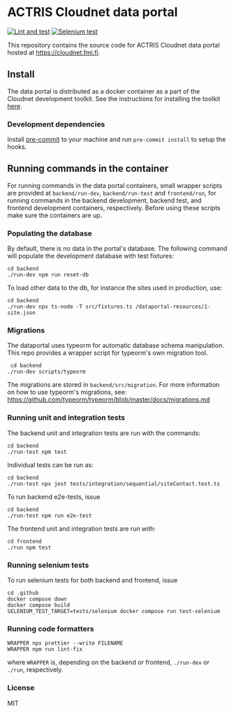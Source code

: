 # ACTRIS Cloudnet data portal

[![Lint and test](https://github.com/actris-cloudnet/dataportal/actions/workflows/test.yml/badge.svg)](https://github.com/actris-cloudnet/dataportal/actions/workflows/test.yml)
[![Selenium test](https://github.com/actris-cloudnet/dataportal/actions/workflows/selenium.yml/badge.svg)](https://github.com/actris-cloudnet/dataportal/actions/workflows/selenium.yml)

This repository contains the source code for ACTRIS Cloudnet data portal hosted at https://cloudnet.fmi.fi.

## Install

The data portal is distributed as a docker container as a part of the Cloudnet development toolkit.
See the instructions for installing the toolkit [here](https://github.com/actris-cloudnet/dev-toolkit/).

### Development dependencies

Install [pre-commit](https://pre-commit.com/#install) to your machine and run `pre-commit install` to setup the hooks.

## Running commands in the container

For running commands in the data portal containers, small wrapper scripts are provided at `backend/run-dev`, `backend/run-test` and `frontend/run`,
for running commands in the backend development, backend test, and frontend development containers, respectively.
Before using these scripts make sure the containers are up.

### Populating the database

By default, there is no data in the portal's database. The following command will populate the development
database with test fixtures:

    cd backend
    ./run-dev npm run reset-db
    
To load other data to the db, for instance the sites used in production, use:
    
    cd backend
    ./run-dev npx ts-node -T src/fixtures.ts /dataportal-resources/1-site.json

### Migrations

The dataportal uses typeorm for automatic database schema manipulation. This repo provides a wrapper script for typeorm's own migration tool.

     cd backend
    ./run-dev scripts/typeorm

The migrations are stored in `backend/src/migration`. For more information on how to use typeorm's migrations, see: https://github.com/typeorm/typeorm/blob/master/docs/migrations.md

### Running unit and integration tests

The backend unit and integration tests are run with the commands:

    cd backend
    ./run-test npm test

Individual tests can be run as:

    cd backend
    ./run-test npx jest tests/integration/sequential/siteContact.test.ts

To run backend e2e-tests, issue

    cd backend
    ./run-test npm run e2e-test

The frontend unit and integration tests are run with:

    cd frontend
    ./run npm test

### Running selenium tests

To run selenium tests for both backend and frontend, issue

    cd .github
    docker compose down
    docker compose build
    SELENIUM_TEST_TARGET=tests/selenium docker compose run test-selenium

### Running code formatters

    WRAPPER npx prettier --write FILENAME
    WRAPPER npm run lint-fix

where `WRAPPER` is, depending on the backend or frontend, `./run-dev` or `./run`, respectively.

### License

MIT
